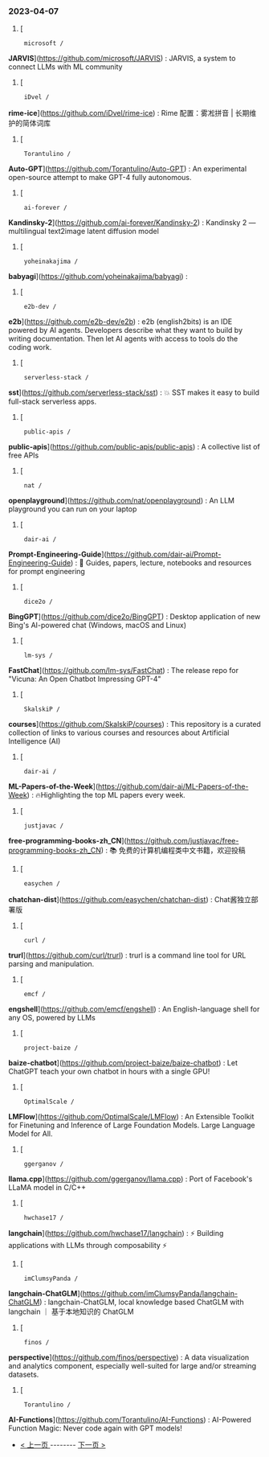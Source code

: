 ### 2023-04-07 
1. [
    

        microsoft /
**JARVIS**](https://github.com/microsoft/JARVIS) : JARVIS, a system to connect LLMs with ML community
1. [
    

        iDvel /
**rime-ice**](https://github.com/iDvel/rime-ice) : Rime 配置：雾凇拼音 | 长期维护的简体词库
1. [
    

        Torantulino /
**Auto-GPT**](https://github.com/Torantulino/Auto-GPT) : An experimental open-source attempt to make GPT-4 fully autonomous.
1. [
    

        ai-forever /
**Kandinsky-2**](https://github.com/ai-forever/Kandinsky-2) : Kandinsky 2 — multilingual text2image latent diffusion model
1. [
    

        yoheinakajima /
**babyagi**](https://github.com/yoheinakajima/babyagi) : 
1. [
    

        e2b-dev /
**e2b**](https://github.com/e2b-dev/e2b) : e2b (english2bits) is an IDE powered by AI agents. Developers describe what they want to build by writing documentation. Then let AI agents with access to tools do the coding work.
1. [
    

        serverless-stack /
**sst**](https://github.com/serverless-stack/sst) : 💥 SST makes it easy to build full-stack serverless apps.
1. [
    

        public-apis /
**public-apis**](https://github.com/public-apis/public-apis) : A collective list of free APIs
1. [
    

        nat /
**openplayground**](https://github.com/nat/openplayground) : An LLM playground you can run on your laptop
1. [
    

        dair-ai /
**Prompt-Engineering-Guide**](https://github.com/dair-ai/Prompt-Engineering-Guide) : 🐙 Guides, papers, lecture, notebooks and resources for prompt engineering
1. [
    

        dice2o /
**BingGPT**](https://github.com/dice2o/BingGPT) : Desktop application of new Bing's AI-powered chat (Windows, macOS and Linux)
1. [
    

        lm-sys /
**FastChat**](https://github.com/lm-sys/FastChat) : The release repo for "Vicuna: An Open Chatbot Impressing GPT-4"
1. [
    

        SkalskiP /
**courses**](https://github.com/SkalskiP/courses) : This repository is a curated collection of links to various courses and resources about Artificial Intelligence (AI)
1. [
    

        dair-ai /
**ML-Papers-of-the-Week**](https://github.com/dair-ai/ML-Papers-of-the-Week) : 🔥Highlighting the top ML papers every week.
1. [
    

        justjavac /
**free-programming-books-zh_CN**](https://github.com/justjavac/free-programming-books-zh_CN) : 📚 免费的计算机编程类中文书籍，欢迎投稿
1. [
    

        easychen /
**chatchan-dist**](https://github.com/easychen/chatchan-dist) : Chat酱独立部署版
1. [
    

        curl /
**trurl**](https://github.com/curl/trurl) : trurl is a command line tool for URL parsing and manipulation.
1. [
    

        emcf /
**engshell**](https://github.com/emcf/engshell) : An English-language shell for any OS, powered by LLMs
1. [
    

        project-baize /
**baize-chatbot**](https://github.com/project-baize/baize-chatbot) : Let ChatGPT teach your own chatbot in hours with a single GPU!
1. [
    

        OptimalScale /
**LMFlow**](https://github.com/OptimalScale/LMFlow) : An Extensible Toolkit for Finetuning and Inference of Large Foundation Models. Large Language Model for All.
1. [
    

        ggerganov /
**llama.cpp**](https://github.com/ggerganov/llama.cpp) : Port of Facebook's LLaMA model in C/C++
1. [
    

        hwchase17 /
**langchain**](https://github.com/hwchase17/langchain) : ⚡ Building applications with LLMs through composability ⚡
1. [
    

        imClumsyPanda /
**langchain-ChatGLM**](https://github.com/imClumsyPanda/langchain-ChatGLM) : langchain-ChatGLM, local knowledge based ChatGLM with langchain ｜ 基于本地知识的 ChatGLM
1. [
    

        finos /
**perspective**](https://github.com/finos/perspective) : A data visualization and analytics component, especially well-suited for large and/or streaming datasets.
1. [
    

        Torantulino /
**AI-Functions**](https://github.com/Torantulino/AI-Functions) : AI-Powered Function Magic: Never code again with GPT models! 

- [ < 上一页 ](https://github.com/able8/github-trending-daily-record/blob/master/2023-04-06.md) -------- [ 下一页 > ](https://github.com/able8/github-trending-daily-record/blob/master/2023-04-08.md)